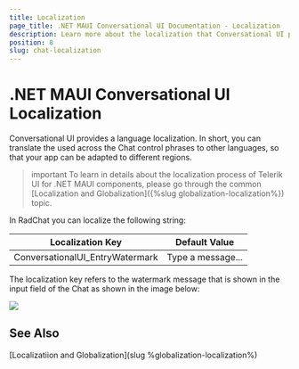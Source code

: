 ```yaml
---
title: Localization
page_title: .NET MAUI Conversational UI Documentation - Localization
description: Learn more about the localization that Conversational UI provides
position: 8
slug: chat-localization
---
```


# .NET MAUI Conversational UI Localization

Conversational UI provides a language localization. In short, you can translate the used across the Chat control phrases to other languages, so that your app can be adapted to different regions.

>important To learn in details about the localization process of Telerik UI for .NET MAUI components, please go through the common [Localization and Globalization]({%slug globalization-localization%}) topic.

In RadChat you can localize the following string:

| Localization Key | Default Value |
| -----------------| ------------- |
| ConversationalUI_EntryWatermark | Type a message... | 

The localization key refers to the watermark message that is shown in the input field of the Chat as shown in the image below:

![](images/)

	
## See Also

[Localizatiion and Globalization](slug %globalization-localization%)
